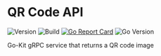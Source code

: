 # QR Code API
![Version](https://img.shields.io/github/v/tag/codebender/qrcode-api?label=version&sort=semver)
![Build](https://github.com/codebender/qrcode-api/workflows/Build/badge.svg)
[![Go Report Card](https://goreportcard.com/badge/github.com/codebender/qrcode-api)](https://goreportcard.com/report/github.com/codebender/qrcode-api)
![Go Version](https://img.shields.io/github/go-mod/go-version/codebender/qrcode-api)

Go-Kit gRPC service that returns a QR code image
